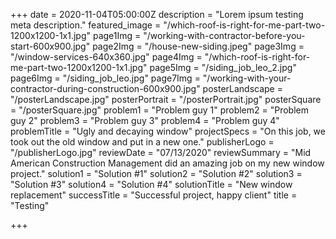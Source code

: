 +++
date = 2020-11-04T05:00:00Z
description = "Lorem ipsum testing meta description."
featured_image = "/which-roof-is-right-for-me-part-two-1200x1200-1x1.jpg"
page1Img = "/working-with-contractor-before-you-start-600x900.jpg"
page2Img = "/house-new-siding.jpeg"
page3Img = "/window-services-640x360.jpg"
page4Img = "/which-roof-is-right-for-me-part-two-1200x1200-1x1.jpg"
page5Img = "/siding_job_leo_2.jpg"
page6Img = "/siding_job_leo.jpg"
page7Img = "/working-with-your-contractor-during-construction-600x900.jpg"
posterLandscape = "/posterLandscape.jpg"
posterPortrait = "/posterPortrait.jpg"
posterSquare = "/posterSquare.jpg"
problem1 = "Problem guy 1"
problem2 = "Problem guy 2"
problem3 = "Problem guy 3"
problem4 = "Problem guy 4"
problemTitle = "Ugly and decaying window"
projectSpecs = "On this job, we took out the old window and put in a new one."
publisherLogo = "/publisherLogo.jpg"
reviewDate = "07/13/2020"
reviewSummary = "Mid American Construction Management did an amazing job on my new window project."
solution1 = "Solution #1"
solution2 = "Solution #2"
solution3 = "Solution #3"
solution4 = "Solution #4"
solutionTitle = "New window replacement"
successTitle = "Successful project, happy client"
title = "Testing"

+++
